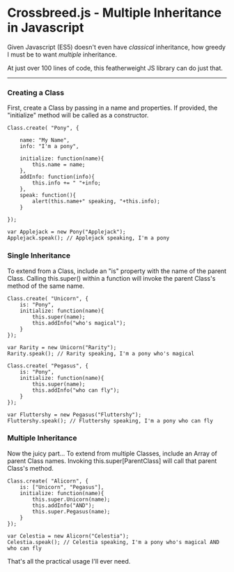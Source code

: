 Crossbreed.js - Multiple Inheritance in Javascript
===

Given Javascript (ES5) doesn't even have *classical* inheritance, how greedy I must be to want *multiple* inheritance. 

At just over 100 lines of code, this featherweight JS library can do just that.

---

### Creating a Class

First, create a Class by passing in a name and properties. 
If provided, the "initialize" method will be called as a constructor.

	Class.create( "Pony", {

		name: "My Name",
		info: "I'm a pony",

		initialize: function(name){
			this.name = name;
		},
		addInfo: function(info){
			this.info += " "+info;
		},
		speak: function(){
			alert(this.name+" speaking, "+this.info);
		}

	});

	var Applejack = new Pony("Applejack"); 
	Applejack.speak(); // Applejack speaking, I'm a pony

### Single Inheritance

To extend from a Class, include an "is" property with the name of the parent Class.
Calling this.super() within a function will invoke the parent Class's method of the same name.

	Class.create( "Unicorn", {
		is: "Pony",
		initialize: function(name){
			this.super(name);
			this.addInfo("who's magical");
		}
	});

	var Rarity = new Unicorn("Rarity"); 
	Rarity.speak(); // Rarity speaking, I'm a pony who's magical

	Class.create( "Pegasus", {
		is: "Pony",
		initialize: function(name){
			this.super(name);
			this.addInfo("who can fly");
		}
	});

	var Fluttershy = new Pegasus("Fluttershy");
	Fluttershy.speak(); // Fluttershy speaking, I'm a pony who can fly

### Multiple Inheritance

Now the juicy part... To extend from multiple Classes, include an Array of parent Class names.
Invoking this.super[ParentClass] will call that parent Class's method.

	Class.create( "Alicorn", {
		is: ["Unicorn", "Pegasus"],
		initialize: function(name){
			this.super.Unicorn(name);
			this.addInfo("AND");
			this.super.Pegasus(name);
		}
	});

	var Celestia = new Alicorn("Celestia");
	Celestia.speak(); // Celestia speaking, I'm a pony who's magical AND who can fly

That's all the practical usage I'll ever need.

